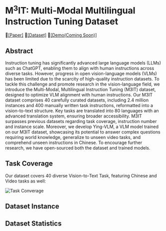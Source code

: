 # M$^3$IT: Multi-Modal Multilingual Instruction Tuning Dataset



📃[[Paper]](https://arxiv.org/abs/2306.04387)  💾[[Dataset]](https://huggingface.co/datasets/MMInstruction/M3IT) 🎇[[Demo(Coming Soon)]]()

## Abstract 

Instruction tuning has significantly advanced large language models (LLMs) such as ChatGPT, enabling them to align with human instructions across diverse tasks. However, progress in open vision-language models (VLMs) has been limited due to the scarcity of high-quality instruction datasets. To tackle this challenge and promote research in the vision-language field, we introduce the Multi-Modal, Multilingual Instruction Tuning (M3IT) dataset, designed to optimize VLM alignment with human instructions. Our M3IT dataset comprises 40 carefully curated datasets, including 2.4 million instances and 400 manually written task instructions, reformatted into a vision-to-text structure. Key tasks are translated into 80 languages with an advanced translation system, ensuring broader accessibility. M3IT surpasses previous datasets regarding task coverage, instruction number and instance scale. Moreover, we develop Ying-VLM, a VLM model trained on our M3IT dataset, showcasing its potential to answer complex questions requiring world knowledge, generalize to unseen video tasks, and comprehend unseen instructions in Chinese. To encourage further research, we have open-sourced both the dataset and trained models.

## Task Coverage

Our dataset covers 40 diverse Vision-to-Text Task, featuring Chinese and Video tasks as well:

![Task Converage](/imgs/task_cover.png)



## Dataset Instance





## Dataset Statistics









